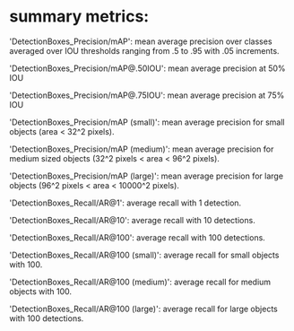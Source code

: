 # summary metrics:

'DetectionBoxes_Precision/mAP': mean average precision over classes averaged over IOU thresholds ranging from .5 to .95 with .05 increments. 

'DetectionBoxes_Precision/mAP@.50IOU': mean average precision at 50% IOU 
     
'DetectionBoxes_Precision/mAP@.75IOU': mean average precision at 75% IOU 
      
'DetectionBoxes_Precision/mAP (small)': mean average precision for small objects (area < 32^2 pixels). 

'DetectionBoxes_Precision/mAP (medium)': mean average precision for medium sized objects (32^2 pixels < area < 96^2 pixels). 
      
'DetectionBoxes_Precision/mAP (large)': mean average precision for large objects (96^2 pixels < area < 10000^2 pixels). 
      
'DetectionBoxes_Recall/AR@1': average recall with 1 detection. 
      
'DetectionBoxes_Recall/AR@10': average recall with 10 detections. 
      
'DetectionBoxes_Recall/AR@100': average recall with 100 detections. 
      
'DetectionBoxes_Recall/AR@100 (small)': average recall for small objects with 100.
      
'DetectionBoxes_Recall/AR@100 (medium)': average recall for medium objects  with 100.
      
'DetectionBoxes_Recall/AR@100 (large)': average recall for large objects with 100 detections.
